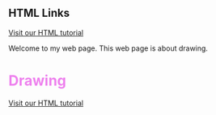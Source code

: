 <!DOCTYPE html>
<html> 
 <head> 
  <title>Example web page</title> 
 </head>
 <body>
  <h2>HTML Links</h2>
<p><a href="https://www.w3schools.com/html/">Visit our HTML tutorial</a></p>
   <p>
     Welcome to my web page.  This
     web page is about drawing.
   </p>
  <h1 style="color:Violet;">Drawing</h1>
  <a href="https://www.w3schools.com/html/">Visit our HTML tutorial</a>
 </body>
</html>
